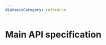 ```yaml
---
diataxisCategory: reference
---
```


# Main API specification

<link rel="stylesheet" type="text/css" href="../_static/swagger-ui/swagger-ui.css" ></link>
<link rel="stylesheet" type="text/css" href="../_static/swagger-override.css" ></link>
<div id="swagger-ui"></div>

<script src="../_static/swagger-ui/swagger-ui-bundle.js" charset="UTF-8"> </script>
<script src="../_static/swagger-ui/swagger-ui-standalone-preset.js" charset="UTF-8"> </script>
<script>
window.onload = function() {
  // Begin Swagger UI call region
  const ui = SwaggerUIBundle({
    url: window.location.pathname +"../rest-api.yaml",
    dom_id: '#swagger-ui',
    deepLinking: true,
    presets: [
      SwaggerUIBundle.presets.apis,
      SwaggerUIStandalonePreset
    ],
    plugins: [],
    validatorUrl: "none",
    defaultModelsExpandDepth: -1,
    supportedSubmitMethods: []
  })
  // End Swagger UI call region

  window.ui = ui
}
</script>
